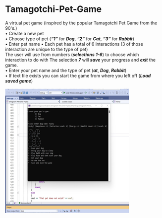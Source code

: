 # Tamagotchi-Pet-Game
A virtual pet game (inspired by the popular Tamagotchi Pet Game from the 90's.) <br>
•	Create a new pet<br>
•	Choose type of pet (***“1”*** for ***Dog***, ***“2”*** for ***Cat***, ***“3”*** for ***Rabbit***)<br>
•	Enter pet name 
•	Each pet has a total of 6 interactions (3 of those interaction are unique to the type of pet) <br>
The user will use from numbers (***selections*** ***1-6***) to choose which interaction to do with The selection ***7*** will ***save*** your progress and ***exit*** the game. <br>
• Enter your pet name and the type of pet (***at***, ***Dog***, ***Rabbit***) <br>
•	If text file exists you can start the game from where you left off (***Load saved game***) <br>
<br>
<img src="https://github.com/salim223/Tamagotchi-Pet-Game/blob/main/TamagotchiPic.jpg" style=" width:400px ; height:400px "  >


